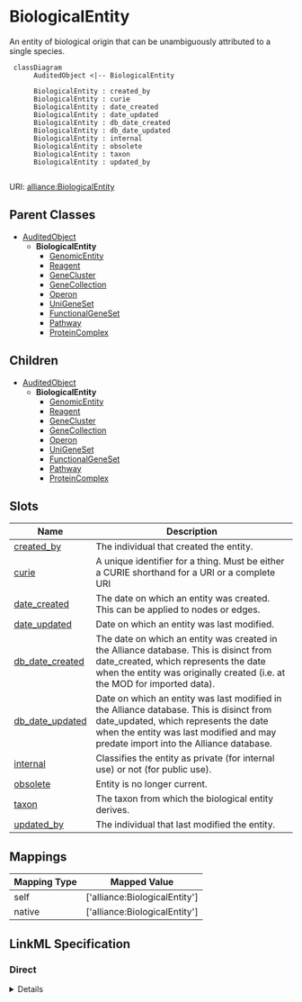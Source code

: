 # BiologicalEntity

An entity of biological origin that can be unambiguously attributed to a single species.


```mermaid
 classDiagram
      AuditedObject <|-- BiologicalEntity
      
      BiologicalEntity : created_by
      BiologicalEntity : curie
      BiologicalEntity : date_created
      BiologicalEntity : date_updated
      BiologicalEntity : db_date_created
      BiologicalEntity : db_date_updated
      BiologicalEntity : internal
      BiologicalEntity : obsolete
      BiologicalEntity : taxon
      BiologicalEntity : updated_by
      

```



URI: [alliance:BiologicalEntity](http://alliancegenome.org/BiologicalEntity)


## Parent Classes

* [AuditedObject](AuditedObject.md)
    * **BiologicalEntity**
        * [GenomicEntity](GenomicEntity.md)
        * [Reagent](Reagent.md)
        * [GeneCluster](GeneCluster.md)
        * [GeneCollection](GeneCollection.md)
        * [Operon](Operon.md)
        * [UniGeneSet](UniGeneSet.md)
        * [FunctionalGeneSet](FunctionalGeneSet.md)
        * [Pathway](Pathway.md)
        * [ProteinComplex](ProteinComplex.md)





## Children

* [AuditedObject](AuditedObject.md)
    * **BiologicalEntity**
        * [GenomicEntity](GenomicEntity.md)
        * [Reagent](Reagent.md)
        * [GeneCluster](GeneCluster.md)
        * [GeneCollection](GeneCollection.md)
        * [Operon](Operon.md)
        * [UniGeneSet](UniGeneSet.md)
        * [FunctionalGeneSet](FunctionalGeneSet.md)
        * [Pathway](Pathway.md)
        * [ProteinComplex](ProteinComplex.md)



## Slots

| Name | Description  |
| ---  | ---  |
| [created_by](created_by.md) | The individual that created the entity. |
| [curie](curie.md) | A unique identifier for a thing. Must be either a CURIE shorthand for a URI or a complete URI |
| [date_created](date_created.md) | The date on which an entity was created. This can be applied to nodes or edges. |
| [date_updated](date_updated.md) | Date on which an entity was last modified. |
| [db_date_created](db_date_created.md) | The date on which an entity was created in the Alliance database.  This is disinct from date_created, which represents the date when the entity was originally created (i.e. at the MOD for imported data). |
| [db_date_updated](db_date_updated.md) | Date on which an entity was last modified in the Alliance database.  This is disinct from date_updated, which represents the date when the entity was last modified and may predate import into the Alliance database. |
| [internal](internal.md) | Classifies the entity as private (for internal use) or not (for public use). |
| [obsolete](obsolete.md) | Entity is no longer current. |
| [taxon](taxon.md) | The taxon from which the biological entity derives. |
| [updated_by](updated_by.md) | The individual that last modified the entity. |


## Mappings

| Mapping Type | Mapped Value |
| ---  | ---  |
| self | ['alliance:BiologicalEntity'] |
| native | ['alliance:BiologicalEntity'] |




## LinkML Specification

<!-- TODO: investigate https://stackoverflow.com/questions/37606292/how-to-create-tabbed-code-blocks-in-mkdocs-or-sphinx -->

### Direct

<details>
```yaml
name: BiologicalEntity
description: An entity of biological origin that can be unambiguously attributed to
  a single species.
from_schema: https://github.com/alliance-genome/agr_curation_schema/core.yaml
is_a: AuditedObject
abstract: true
slots:
- curie
- taxon
slot_usage:
  taxon:
    name: taxon
    domain_of:
    - BiologicalEntity
    required: true
  curie:
    name: curie
    domain_of:
    - OntologyTerm
    - PhenotypeAnnotation
    - DiseaseAnnotation
    - BiologicalEntity
    - BiologicalEntityDTO
    - Chromosome
    - Assembly
    - Identifier
    - Figure
    - Image
    - Laboratory
    - InformationContentEntity
    - Reference
    - Resource
    - ModCorpusAssociation
    - GeneInteraction
    - ExpressionExperiment
    - GeneNomenclatureSet
    required: true

```
</details>

### Induced

<details>
```yaml
name: BiologicalEntity
description: An entity of biological origin that can be unambiguously attributed to
  a single species.
from_schema: https://github.com/alliance-genome/agr_curation_schema/core.yaml
is_a: AuditedObject
abstract: true
slot_usage:
  taxon:
    name: taxon
    domain_of:
    - BiologicalEntity
    required: true
  curie:
    name: curie
    domain_of:
    - OntologyTerm
    - PhenotypeAnnotation
    - DiseaseAnnotation
    - BiologicalEntity
    - BiologicalEntityDTO
    - Chromosome
    - Assembly
    - Identifier
    - Figure
    - Image
    - Laboratory
    - InformationContentEntity
    - Reference
    - Resource
    - ModCorpusAssociation
    - GeneInteraction
    - ExpressionExperiment
    - GeneNomenclatureSet
    required: true
attributes:
  curie:
    name: curie
    description: A unique identifier for a thing. Must be either a CURIE shorthand
      for a URI or a complete URI
    from_schema: https://github.com/alliance-genome/agr_curation_schema/core.yaml
    multivalued: false
    identifier: true
    alias: curie
    owner: BiologicalEntity
    domain_of:
    - OntologyTerm
    - PhenotypeAnnotation
    - DiseaseAnnotation
    - BiologicalEntity
    - BiologicalEntityDTO
    - Chromosome
    - Assembly
    - Identifier
    - Figure
    - Image
    - Laboratory
    - InformationContentEntity
    - Reference
    - Resource
    - ModCorpusAssociation
    - GeneInteraction
    - ExpressionExperiment
    - GeneNomenclatureSet
    range: uriorcurie
    required: true
  taxon:
    name: taxon
    description: The taxon from which the biological entity derives.
    from_schema: https://github.com/alliance-genome/agr_curation_schema/core.yaml
    multivalued: false
    alias: taxon
    owner: BiologicalEntity
    domain_of:
    - BiologicalEntity
    range: NCBITaxonTerm
    required: true
  created_by:
    name: created_by
    description: The individual that created the entity.
    from_schema: https://github.com/alliance-genome/agr_curation_schema/core.yaml
    domain: AuditedObject
    multivalued: false
    alias: created_by
    owner: BiologicalEntity
    domain_of:
    - AuditedObject
    range: Person
  date_created:
    name: date_created
    description: The date on which an entity was created. This can be applied to nodes
      or edges.
    from_schema: https://github.com/alliance-genome/agr_curation_schema/core.yaml
    aliases:
    - creation_date
    exact_mappings:
    - dct:createdOn
    - WIKIDATA_PROPERTY:P577
    alias: date_created
    owner: BiologicalEntity
    domain_of:
    - AuditedObject
    - AuditedObjectDTO
    range: datetime
  updated_by:
    name: updated_by
    description: The individual that last modified the entity.
    from_schema: https://github.com/alliance-genome/agr_curation_schema/core.yaml
    domain: AuditedObject
    multivalued: false
    alias: updated_by
    owner: BiologicalEntity
    domain_of:
    - AuditedObject
    range: Person
  date_updated:
    name: date_updated
    description: Date on which an entity was last modified.
    from_schema: https://github.com/alliance-genome/agr_curation_schema/core.yaml
    aliases:
    - date_last_modified
    alias: date_updated
    owner: BiologicalEntity
    domain_of:
    - AuditedObject
    - AuditedObjectDTO
    range: datetime
  db_date_created:
    name: db_date_created
    description: The date on which an entity was created in the Alliance database.  This
      is disinct from date_created, which represents the date when the entity was
      originally created (i.e. at the MOD for imported data).
    from_schema: https://github.com/alliance-genome/agr_curation_schema/core.yaml
    alias: db_date_created
    owner: BiologicalEntity
    domain_of:
    - AuditedObject
    - AuditedObjectDTO
    range: datetime
  db_date_updated:
    name: db_date_updated
    description: Date on which an entity was last modified in the Alliance database.  This
      is disinct from date_updated, which represents the date when the entity was
      last modified and may predate import into the Alliance database.
    from_schema: https://github.com/alliance-genome/agr_curation_schema/core.yaml
    alias: db_date_updated
    owner: BiologicalEntity
    domain_of:
    - AuditedObject
    - AuditedObjectDTO
    range: datetime
  internal:
    name: internal
    description: Classifies the entity as private (for internal use) or not (for public
      use).
    notes:
    - Default value is true.
    from_schema: https://github.com/alliance-genome/agr_curation_schema/core.yaml
    alias: internal
    owner: BiologicalEntity
    domain_of:
    - AuditedObject
    - AuditedObjectDTO
    range: boolean
    required: true
  obsolete:
    name: obsolete
    description: Entity is no longer current.
    notes:
    - Obsolete entities are preserved in the database for posterity but should not
      be publicly displayed.
    from_schema: https://github.com/alliance-genome/agr_curation_schema/core.yaml
    alias: obsolete
    owner: BiologicalEntity
    domain_of:
    - AuditedObject
    - AuditedObjectDTO
    range: boolean

```
</details>
